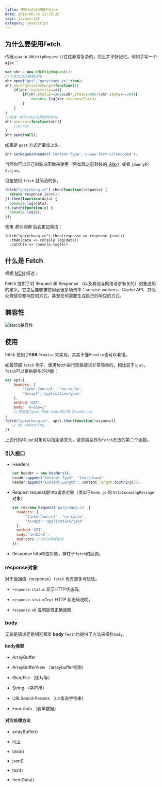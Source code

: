 ```yaml
---
title: 使用fetch来取代Ajax
date: 2016-08-26 22:38:28
tags: javascript 
category: javascript
---
```


## 为什么要使用Fetch

传统`ajax` or `XMLHttpRequest()`往往非常复杂的，而且并不好记忆。例如手写一个`ajax` ：

```js
var xhr = new XMLHttpRequest();
//不考虑浏览器兼容性
xhr.open("get","garychang.cn",true);
xhr.onreadystatechange=function(){
	if(xhr.readyState==4){
		if(xhr.status>=200&&xhr.status<300||xhr.status==304){
			console.log(xhr.responseText);
		}
	}
}
//或者 onload方法稍稍简单点。
xhr.onerror=function(err){
	//error......
}
xhr.send(null);
```

<!-- more -->

如果是 `post` 方式还要加上头。

```js
xhr.setRequestHeader('Content-Type','x-www-form-urlencoded');
```

当然你可以自己封装成函数来使用（例如我之前封装的[_Ajax](/2016/04/17/Ajax封装)）或者 `jQuery`的`$.ajax`。

但是使用 `fetch` 就简洁的多。

```js
fetch("garychang.cn").then(function(response) {
  return response.json();
}).then(function(data) {
  console.log(data);
}).catch(function(e) {
  console.log(e);
});
```
使用 *箭头函数* 后会更加简洁：

```
fetch("garychang.cn").then(response => response.json())
  .then(data => console.log(data))
  .catch(e => console.log(e))
```

## 什么是 Fetch

根据 [MDN](https://developer.mozilla.org/zh-CN/docs/Web/API/Fetch_API) 描述：

Fetch 提供了对 Request 和 Response （以及其他与网络请求有关的）对象通用的定义。它之后能够被使用到很多场景中：service workers、Cache API、其他处理请求和响应的方式，甚至任何需要生成自己的响应的方式。

## 兼容性

![fetch兼容性](/images/fetch.png)

## 使用

fetch 使用了**ES6** `Promise` 来实现。其实不懂`Promise`也可以看懂。

如最顶部 `fetch` 例子，使用fetch进行网络请求非常简单的。相比较于`ajax`，`fetch`可以提供更多的功能：

```js
var opt={
	headers: {
        'Cache-Control': 'no-cache',
        'Accept':'application/json'
    },
    method:'GET',
    body: 'a=1&b=2'
    //当类型为post时候 body可以用 FormData()
}
fetch("garychang.cn", opt).then(function(response){
   // do something...
})
```

上述代码中,`opt`对象可以指定请求头，请求类型作为`fetch`方法的第二个函数。

### 引入接口

* Headers
  ```js
  var header = new Headers();
  header.append("Content-Type", "text/plain"
  header.append("Content-Length", content.length.toString());
  ```

* Request
  request是http请求对象（类似于`Node.js` 的 `httpIncomingMessage` 对象）
  ```js
  var req=new Request('garychang.cn',{
  	headers: {
        'Cache-Control': 'no-cache',
        'Accept':'application/json'
    },
    method:'GET',
    body:'a=1&b=2',
    mod:cors //cors跨域相关
  });
  ```
* Response
  http响应对象，存在于`fetch`的回调。

### response对象

对于返回值（response）`fetch` 也有更多可玩性。

* `response.status` 显示HTTP状态码。

* `response.ststusText` HTTP 状态码说明。

* `response.ok` 说明是否正确返回

### body

无论是请求还是相迎都有 **body** `fecth`也提供了方法来操作`body`。

#### body类型

* ArrayBuffer

* ArrayBufferView （arraybuffer视图）

* Blob/File （图片等）

* String （字符串）

* URLSearchParams （url查询字符串）

* FormData （表单数据）

#### 对应处理方法

* arrayBuffer()

* 同上

* blob()

* json()

* text()

* formData()
